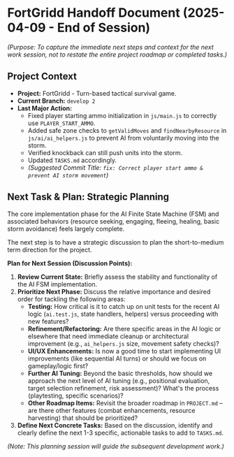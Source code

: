 # FortGridd Handoff Document (2025-04-09 - End of Session)

*(Purpose: To capture the immediate next steps and context for the next work session, not to restate the entire project roadmap or completed tasks.)*

## Project Context

*   **Project:** FortGridd - Turn-based tactical survival game.
*   **Current Branch:** `develop 2`
*   **Last Major Action:**
    *   Fixed player starting ammo initialization in `js/main.js` to correctly use `PLAYER_START_AMMO`.
    *   Added safe zone checks to `getValidMoves` and `findNearbyResource` in `js/ai/ai_helpers.js` to prevent AI from voluntarily moving into the storm.
    *   Verified knockback can still push units into the storm.
    *   Updated `TASKS.md` accordingly.
    *   *(Suggested Commit Title: `fix: Correct player start ammo & prevent AI storm movement`)*

## Next Task & Plan: Strategic Planning

The core implementation phase for the AI Finite State Machine (FSM) and associated behaviors (resource seeking, engaging, fleeing, healing, basic storm avoidance) feels largely complete.

The next step is to have a strategic discussion to plan the short-to-medium term direction for the project.

**Plan for Next Session (Discussion Points):**

1.  **Review Current State:** Briefly assess the stability and functionality of the AI FSM implementation.
2.  **Prioritize Next Phase:** Discuss the relative importance and desired order for tackling the following areas:
    *   **Testing:** How critical is it to catch up on unit tests for the recent AI logic (`ai.test.js`, state handlers, helpers) versus proceeding with new features?
    *   **Refinement/Refactoring:** Are there specific areas in the AI logic or elsewhere that need immediate cleanup or architectural improvement (e.g., `ai_helpers.js` size, movement safety checks)?
    *   **UI/UX Enhancements:** Is now a good time to start implementing UI improvements (like sequential AI turns) or should we focus on gameplay/logic first?
    *   **Further AI Tuning:** Beyond the basic thresholds, how should we approach the next level of AI tuning (e.g., positional evaluation, target selection refinement, risk assessment)? What's the process (playtesting, specific scenarios)?
    *   **Other Roadmap Items:** Revisit the broader roadmap in `PROJECT.md` – are there other features (combat enhancements, resource harvesting) that should be prioritized?
3.  **Define Next Concrete Tasks:** Based on the discussion, identify and clearly define the next 1-3 specific, actionable tasks to add to `TASKS.md`.

*(Note: This planning session will guide the subsequent development work.)*
